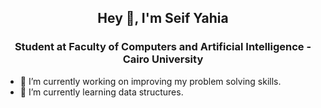 ## <p align="center"> Hey 👋, I'm Seif Yahia </p>

### <p align="center"> Student at Faculty of Computers and Artificial Intelligence - Cairo University </p>

- 🔭 I’m currently working on improving my problem solving skills.
- 🌱 I’m currently learning data structures.
